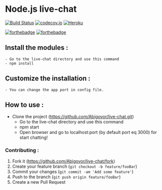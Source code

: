 Node.js live-chat
===

[![Build Status](https://travis-ci.org/Abigovor/live-chat.svg?branch=master)](https://travis-ci.org/Abigovor/live-chat)
[![codecov.io](https://codecov.io/github/Abigovor/live-chat/coverage.svg?branch=master)](https://codecov.io/github/Abigovor/live-chat?branch=master)
[![Heroku](https://heroku-badge.herokuapp.com/?app=safe-spire-29011&style=flat)](https://safe-spire-29011.herokuapp.com/)

[![forthebadge](http://forthebadge.com/images/badges/built-with-love.svg)](http://forthebadge.com)
[![forthebadge](http://forthebadge.com/images/badges/uses-js.svg)](http://forthebadge.com)

## Install the modules :

	- Go to the live-chat directory and use this command
	- npm install

## Customize the installation :

	- You can change the app port in config file.
 
  
## How to use :

  - Clone the project (<https://github.com/Abigovor/live-chat.git>)
	- Go to the live-chat directory and use this command
	- npm start
	- Open browser and go to localhost:port (by default port eq 3000) for start chatting!

### Contributing :

1. Fork it (<https://github.com/Abigovor/live-chat/fork>)
2. Create your feature branch (`git checkout -b feature/fooBar`)
3. Commit your changes (`git commit -am 'Add some feature'`)
4. Push to the branch (`git push origin feature/fooBar`)
5. Create a new Pull Request
